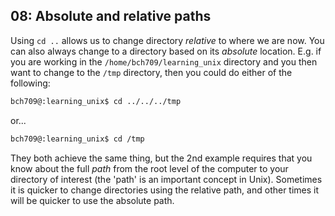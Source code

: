 ## 08: Absolute and relative paths

Using `cd ..` allows us to change directory _relative_ to where we are now. You can also always change to a directory based on its _absolute_ location. E.g. if you are working in the `/home/bch709/learning_unix` directory and you then want to change to the `/tmp` directory, then you could do either of the following:

```bash
bch709@:learning_unix$ cd ../../../tmp
```

or...

```bash
bch709@:learning_unix$ cd /tmp
```

They both achieve the same thing, but the 2nd example requires that you know about the full _path_ from the root level of the computer to your directory of interest (the 'path' is an important concept in Unix). Sometimes it is quicker to change directories using the relative path, and other times it will be quicker to use the absolute path.
